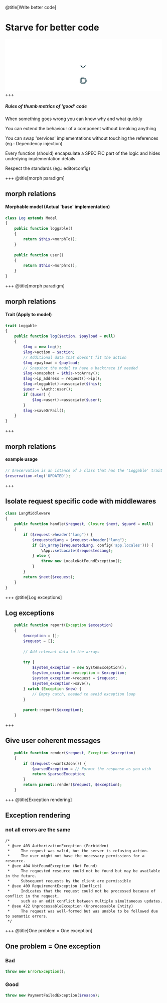 @title[Write better code]
# Starve for better code

![Happy developer](assets/img/5.png)
+++
##### Rules of thumb metrics of 'good' code
<p class="fragment text-left text-07">When something goes wrong you can know why and what quickly</p>
<p class="fragment text-left text-07">You can extend the behaviour of a component without breaking anything</p>
<p class="fragment text-left text-07">You can swap 'services' implementations without touching the references (eg.: Dependency injection)</p>
<p class="fragment text-left text-07">Every function (should) encapsulate a SPECIFIC part of the logic and hides underlying implementation details</p>
<p class="fragment text-left text-07">Respect the standards (eg.: editorconfig)</p>

+++
@title[morph paradigm]
## morph relations
#### Morphable model (Actual 'base' implementation)
```php
class Log extends Model
{
    public function loggable()
    {
        return $this->morphTo();
    }

    public function user()
    {
        return $this->morphTo();
    }
}
```
+++
@title[morph paradigm]
## morph relations
#### Trait (Apply to model)
```php
trait Loggable
{
    public function log($action, $payload = null)
    {
        $log = new Log();
        $log->action = $action;
        // Additional data that doesn't fit the action
        $log->payload = $payload;
        // Snapshot the model to have a backtrace if needed
        $log->snapshot = $this->toArray();
        $log->ip_address = request()->ip();
        $log->loggable()->associate($this);
        $user = \Auth::user();
        if ($user) {
            $log->user()->associate($user);
        }
        $log->saveOrFail();
    }
}
```
+++
## morph relations
#### example usage
```php
// $reservation is an istance of a class that has the 'Loggable' trait
$reservation->log('UPDATED');
```
+++

## Isolate request specific code with middlewares
```php
class LangMiddleware
{
    public function handle($request, Closure $next, $guard = null)
    {
        if ($request->header("lang")) {
            $requestedLang = $request->header("lang");
            if (in_array($requestedLang, config('app.locales'))) {
                \App::setLocale($requestedLang);
            } else {
                throw new LocaleNotFoundException();
            }
        }
        return $next($request);
    }
}
```
+++
@title[Log exceptions]
## Log exceptions
```php
    public function report(Exception $exception)
    {
        $exception = [];
        $request = [];

        // Add relevant data to the arrays

        try {
            $system_exception = new SystemException();
            $system_exception->exception = $exception;
            $system_exception->request = $request;
            $system_exception->save();
        } catch (Exception $new) {
            // Empty catch, needed to avoid exception loop
        }

        parent::report($exception);
    }
```
+++
## Give user coherent messages
```php
    public function render($request, Exception $exception)
    {
        if ($request->wantsJson()) {
            $parsedException = // Format the response as you wish
            return $parsedException;
        }
        return parent::render($request, $exception);
    }
``` 
+++
@title[Exception rendering]
## Exception rendering
### not all errors are the same
```
/*
 * @see 403 AuthorizationException (Forbidden)
 *     The request was valid, but the server is refusing action.
 *     The user might not have the necessary permissions for a resource.
 * @see 404 NotFoundException (Not Found)
 *     The requested resource could not be found but may be available in the future.
 *     Subsequent requests by the client are permissible
 * @see 409 RequirementException (Conflict)
 *     Indicates that the request could not be processed because of conflict in the request,
 *     such as an edit conflict between multiple simultaneous updates.
 * @see 422 UnprocessableException (Unprocessable Entity)
 *     The request was well-formed but was unable to be followed due to semantic errors.
 */
 ```

+++
@title[One problem = One exception]
## One problem = One exception
### Bad
```php
throw new ErrorException();
```
### Good
```php
throw new PaymentFailedException($reason);
```